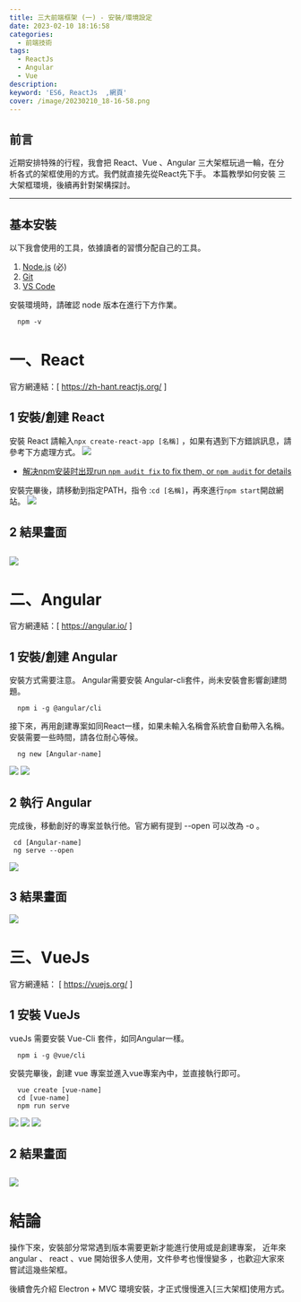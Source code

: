 ```yaml
---
title: 三大前端框架 (一) - 安裝/環境設定 
date: 2023-02-10 18:16:58
categories: 
  - 前端技術
tags: 
  - ReactJs
  - Angular
  - Vue
description:
keyword: 'ES6, ReactJs  ,網頁'
cover: /image/20230210_18-16-58.png
---
```

## 前言
近期安排特殊的行程，我會把 React、Vue 、Angular 三大架框玩過一輪，在分析各式的架框使用的方式。我們就直接先從React先下手。
本篇教學如何安裝 三大架框環境，後續再針對架構探討。

---
## 基本安裝
以下我會使用的工具，依據讀者的習慣分配自己的工具。
1. [Node.js](https://nodejs.org/en/) (必)
2. [Git](https://git-scm.com/)
3. [VS Code](https://code.visualstudio.com/)

安裝環境時，請確認 node 版本在進行下方作業。 
```command
  npm -v
```

# 一、React
官方網連結：[ https://zh-hant.reactjs.org/ ]
## 1 安裝/創建 React
安裝 React 請輸入```npx create-react-app [名稱]``` ，如果有遇到下方錯誤訊息，請參考下方處理方式。
![](/image/20230210_18-18-30.png)

- [解决npm安装时出现run `npm audit fix` to fix them, or `npm audit` for details](https://blog.csdn.net/weixin_38610651/article/details/107021204)

安裝完畢後，請移動到指定PATH，指令 :```cd [名稱]```，再來進行```npm start```開啟網站。 
![](/image/20230210_18-18-53.png)

## 2 結果畫面
![](/image/20230210_18-19-09.png)
---

# 二、Angular 
官方網連結：[ https://angular.io/ ]
## 1 安裝/創建 Angular
安裝方式需要注意。 Angular需要安裝 Angular-cli套件，尚未安裝會影響創建問題。
```command
  npm i -g @angular/cli
```
接下來，再用創建專案如同React一樣，如果未輸入名稱會系統會自動帶入名稱。
安裝需要一些時間，請各位耐心等候。
```command
  ng new [Angular-name]
```
![](/image/20230210_18-21-39.png)
![](/image/20230210_18-22-01.png)

## 2 執行 Angular
完成後，移動創好的專案並執行他。官方網有提到 --open 可以改為 -o 。
```command
 cd [Angular-name]
 ng serve --open 
```
![](/image/20230210_18-22-17.png)

## 3 結果畫面
![](/image/20230210_18-22-30.png)

# 三、VueJs 
官方網連結： [ https://vuejs.org/ ]

## 1 安裝 VueJs
vueJs 需要安裝 Vue-Cli 套件，如同Angular一樣。
```command
  npm i -g @vue/cli
```
安裝完畢後，創建 vue 專案並進入vue專案內中，並直接執行即可。 
```command
  vue create [vue-name]
  cd [vue-name]
  npm run serve
```
![](/image/20230210_18-23-11.png)
![](/image/20230210_18-23-22.png)
![](/image/20230210_18-23-36.png)

## 2 結果畫面
![](/image/20230210_18-23-58.png)
---

# 結論
操作下來，安裝部分常常遇到版本需要更新才能進行使用或是創建專案，
近年來 angular 、 react 、vue 開始很多人使用，文件參考也慢慢變多
，也歡迎大家來嘗試這幾些架框。

後續會先介紹 Electron + MVC 環境安裝，才正式慢慢進入[三大架框]使用方式。


